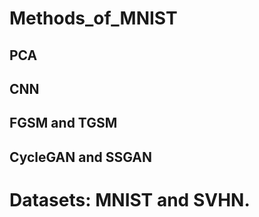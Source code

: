 # Methods_of_MNIST
## PCA 

## CNN

## FGSM and TGSM 

## CycleGAN and SSGAN 

# Datasets: MNIST and SVHN.
